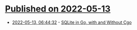 # [Published on 2022-05-13](index.md)

* [2022-05-13, 06:44:32](https://news.ycombinator.com/item?id=31364166) - [SQLite in Go, with and Without Cgo](https://datastation.multiprocess.io/blog/2022-05-12-sqlite-in-go-with-and-without-cgo.html)
